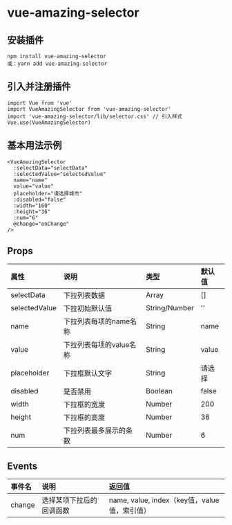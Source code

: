 # vue-amazing-selector

## 安装插件

```
npm install vue-amazing-selector
或：yarn add vue-amazing-selector
```

## 引入并注册插件

```
import Vue from 'vue'
import VueAmazingSelector from 'vue-amazing-selector'
import 'vue-amazing-selector/lib/selector.css' // 引入样式
Vue.use(VueAmazingSelector)
```

## 基本用法示例

```
<VueAmazingSelector
  :selectData="selectData"
  :selectedValue="selectedValue"
  name="name"
  value="value"
  placeholder="请选择城市"
  :disabled="false"
  :width="160"
  :height="36"
  :num="6"
  @change="onChange"
/>
```

## Props

属性 | 说明 | 类型 | 默认值
:--- | :--- | :--- | :---
selectData | 下拉列表数据 | Array | []
selectedValue | 下拉初始默认值 | String/Number | ''
name | 下拉列表每项的name名称 | String | name
value | 下拉列表每项的value名称 | String | value
placeholder | 下拉框默认文字 | String | 请选择
disabled | 是否禁用 | Boolean | false
width | 下拉框的宽度 | Number | 200
height | 下拉框的高度 | Number | 36
num | 下拉列表最多展示的条数 | Number | 6

## Events

事件名 | 说明 | 返回值
:--- | :--- | :---
change | 选择某项下拉后的回调函数 | name, value, index（key值，value值，索引值）
